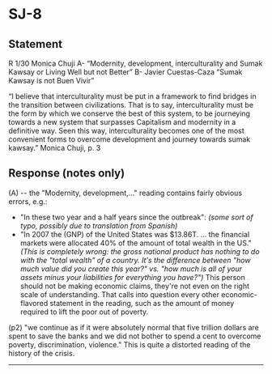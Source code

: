 # SJ-8

## Statement
R 1/30 Monica Chuji
A- “Modernity, development, interculturality and Sumak Kawsay or Living Well but not Better”
B- Javier Cuestas-Caza “Sumak Kawsay is not Buen Vivir”

“I believe that interculturality must be put in a framework to find bridges in the transition between civilizations. That is to say, interculturality must be the form by which we conserve the best of this system, to be journeying towards a new system that surpasses Capitalism and modernity in a definitive way. Seen this way, interculturality becomes one of the most convenient forms to overcome development and journey towards sumak kawsay.” Monica Chuji, p. 3

## Response (notes only)

(A) -- the "Modernity, development,..." reading contains fairly obvious errors, e.g.:
- "In these two year and a half years since the outbreak": *(some sort of typo, possibly due to translation from Spanish)*
- "In 2007 the (GNP) of the United States was $13.86T. ... the financial markets were allocated 40% of the amount of total wealth in the US."  *(This is completely wrong: the gross national product has nothing to do with the "total wealth" of a country.  It's the difference between "how much value did you create this year?" vs. "how much is all of your assets minus your liabilities for everything you have?")*  This person should not be making economic claims, they're not even on the right scale of understanding.  That calls into question every other economic-flavored statement in the reading, such as the amount of money required to lift the poor out of poverty.

(p2) "we continue as if it were absolutely normal that five trillion dollars are spent to save the banks and we did not bother to spend a cent to overcome poverty, discrimination, violence."  This is quite a distorted reading of the history of the crisis.

---
